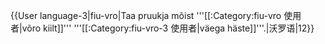 {{User language-3|fiu-vro|Taa pruukja mõist '''[[:Category:fiu-vro 使用者|võro kiilt]]''' '''[[:Category:fiu-vro-3 使用者|väega häste]]'''.|沃罗语|12}}<noinclude>
</noinclude>